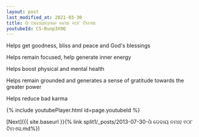 ```yaml
---
layout: post
last_modified_at: 2021-03-30
title: ଓଁ ଅମେୟାତ୍ମନେ ନମାହ ୧୦୮ ଟିମଏସ
youtubeId: CS-Runp3X9Q
---
```

 
 
Helps get goodness, bliss and peace and God's blessings
 
Helps remain focused, help generate inner energy 
 
Helps boost physical and mental health 
 
Helps remain grounded and generates a sense of gratitude towards the greater power 
 
Helps reduce bad karma
 
 
 
 


{% include youtubePlayer.html id=page.youtubeId %}
 
[Next]({{ site.baseurl }}{% link  split1/_posts/2013-07-30-ଓଁ ଦେବାୟ ନମାହ ୧୦୮ ଟିମଏସ.md%})
 
